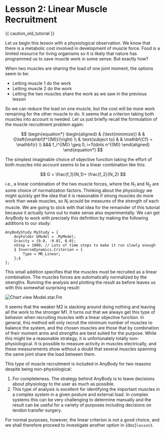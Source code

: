 # Lesson 2: Linear Muscle Recruitment

{{ caution_old_tutorial }}

Let us begin this lesson with a physiological observation. We know that
there is a metabolic cost involved in development of muscle force. Food
is a limited resource for living organisms so it is likely that nature
has programmed us to save muscle work in some sense. But exactly how?

When two muscles are sharing the load of one joint moment, the options
seem to be:

- Letting muscle 1 do the work
- Letting muscle 2 do the work
- Letting the two muscles share the work as we saw in the previous
  lesson

So we can reduce the load on one muscle, but the cost will be more work
remaining for the other muscle to do. It seems that a criterion taking
both muscles into account is needed. Let us just briefly recall the
formulation of the muscle recruitment problem again:

$$
\begin{equation*}
\begin{aligned}
& {\text{minimize}}
& & G\left(\mathbf{f^{(M)}}\right) \\
& \text{subject to}
& & \mathbf{Cf} = \mathbf{r} \\
&&& f_i^{(M)} \geq 0, i=1\ldots n^{(M)}
\end{aligned}
\end{equation*}
$$

The simplest imaginable choice of objective function taking the effort
of both muscles into account seems to be a linear combination like this:

$$
G = \frac{f_1}{N_1}+ \frac{f_2}{N_2}
$$

i.e., a linear combination of the two muscle forces, where the $N_1$ and  $N_2$
are some choice of normalization factors. Thinking about the physiology
we might quickly get the idea that it is reasonable if strong muscles do
more work than weak muscles, so $N_i$ acould be measures of the
strength of each muscle. We are going to stick with that idea for the
remainder of this tutorial because it actually turns out to make sense
also experimentally. We can get AnyBody to work with precisely this
definition by making the following additions to our study:

```AnyScriptDoc
AnyBodyStudy MyStudy = {
    AnyFolder &Model = .MyModel;
    Gravity = {0.0, -9.81, 0.0};
    nStep = 1000; // Lots of time steps to make it run slowly enough
    § InverseDynamics.Criterion = {
        Type = MR_Linear;
    };§
};
```

This small addition specifies that the muscles must be recruited as a
linear combination. The muscles forces are automatically normalized by
the strengths. Running the analysis and plotting the result as before
leaves us with this somewhat surprising result:

![Chart view Model.star.Fm](_static/lesson2/image2.gif)

It seems that the weaker M2 is slacking around doing nothing and leaving
all the work to the stronger M1. It turns out that we always get this
type of behavior when recruiting muscles with a linear objective
function. In general, this method will only recruit the minimum number
of muscles to balance the system, and the chosen muscles are those that
by combination of their moment arms and strengths are best suited for
the purpose. While this might be a reasonable strategy, it is
unfortunately totally non-physiological. It is possible to measure
activity in muscles electrically, and these measurements show without a
doubt that several muscles spanning the same joint share the load
between them.

This type of muscle recruitment is included in AnyBody for two reasons
despite being non-physiological:

1. For completeness. The strategy behind AnyBody is to leave decisions
   about physiology to the user as much as possible.
2. This type of analysis is excellent for identifying the important
   muscles in a complex system in a given posture and external load. In
   complex systems this can be very challenging to determine manually
   and the result can be useful for a variety of purposes including
   decisions on tendon transfer surgery.

For normal purposes, however, the linear criterion is not a good choice,
and we shall therefore proceed to investigate another option in {doc}`lesson3`.
